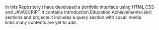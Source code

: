 In this Repository,i have developed a portfolio interface using HTML,CSS and JAVASCRIPT.It contains Introduction,Education,Achievements<skill sections and projects.it includes a query section with socail media links.many contents are yet to add.
